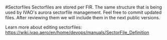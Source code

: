 #Sectorfiles
Sectorfiles are stored per FIR. The same structure that is being used by IVAO's aurora sectorfile management. Feel free to commit updated files. After reviewing them we will include them in the next public versions.

Learn more about editing sectorfiles: https://wiki.ivao.aero/en/home/devops/manuals/SectorFile_Definition
